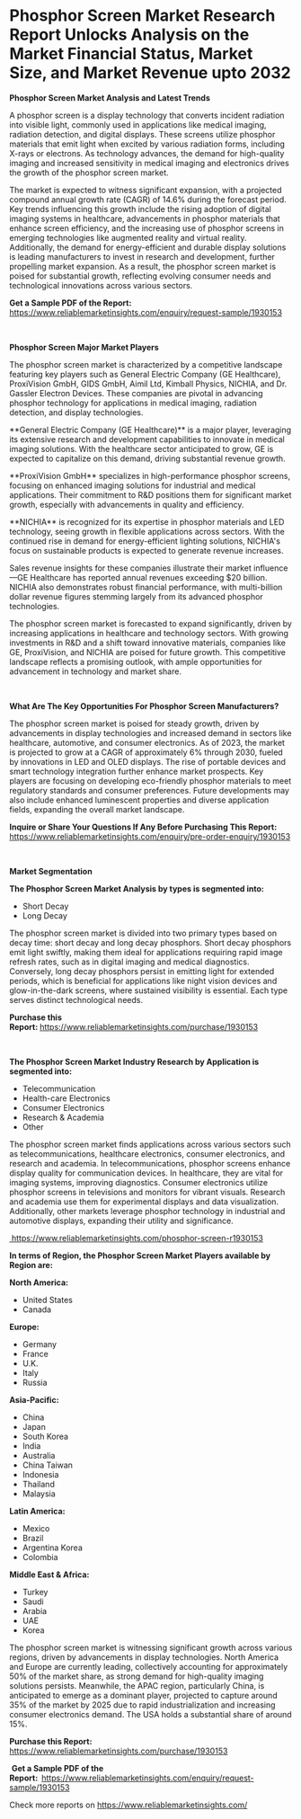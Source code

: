 <p><h1>Phosphor Screen Market Research Report Unlocks Analysis on the Market Financial Status, Market Size, and Market Revenue upto 2032</h1></p><p><strong>Phosphor Screen Market Analysis and Latest Trends</strong></p>
<p><p>A phosphor screen is a display technology that converts incident radiation into visible light, commonly used in applications like medical imaging, radiation detection, and digital displays. These screens utilize phosphor materials that emit light when excited by various radiation forms, including X-rays or electrons. As technology advances, the demand for high-quality imaging and increased sensitivity in medical imaging and electronics drives the growth of the phosphor screen market.</p><p>The market is expected to witness significant expansion, with a projected compound annual growth rate (CAGR) of 14.6% during the forecast period. Key trends influencing this growth include the rising adoption of digital imaging systems in healthcare, advancements in phosphor materials that enhance screen efficiency, and the increasing use of phosphor screens in emerging technologies like augmented reality and virtual reality. Additionally, the demand for energy-efficient and durable display solutions is leading manufacturers to invest in research and development, further propelling market expansion. As a result, the phosphor screen market is poised for substantial growth, reflecting evolving consumer needs and technological innovations across various sectors.</p></p>
<p><strong>Get a Sample PDF of the Report:&nbsp;</strong> <a href="https://www.reliablemarketinsights.com/enquiry/request-sample/1930153?utm_campaign=1894&utm_medium=2&utm_source=Github&utm_content=ia&utm_term=16012025&utm_id=phosphor-screen">https://www.reliablemarketinsights.com/enquiry/request-sample/1930153</a></p>
<p>&nbsp;</p>
<p><strong>Phosphor Screen Major Market Players</strong></p>
<p><p>The phosphor screen market is characterized by a competitive landscape featuring key players such as General Electric Company (GE Healthcare), ProxiVision GmbH, GIDS GmbH, Aimil Ltd, Kimball Physics, NICHIA, and Dr. Gassler Electron Devices. These companies are pivotal in advancing phosphor technology for applications in medical imaging, radiation detection, and display technologies.</p><p>**General Electric Company (GE Healthcare)** is a major player, leveraging its extensive research and development capabilities to innovate in medical imaging solutions. With the healthcare sector anticipated to grow, GE is expected to capitalize on this demand, driving substantial revenue growth.</p><p>**ProxiVision GmbH** specializes in high-performance phosphor screens, focusing on enhanced imaging solutions for industrial and medical applications. Their commitment to R&D positions them for significant market growth, especially with advancements in quality and efficiency.</p><p>**NICHIA** is recognized for its expertise in phosphor materials and LED technology, seeing growth in flexible applications across sectors. With the continued rise in demand for energy-efficient lighting solutions, NICHIA's focus on sustainable products is expected to generate revenue increases.</p><p>Sales revenue insights for these companies illustrate their market influence—GE Healthcare has reported annual revenues exceeding $20 billion. NICHIA also demonstrates robust financial performance, with multi-billion dollar revenue figures stemming largely from its advanced phosphor technologies.</p><p>The phosphor screen market is forecasted to expand significantly, driven by increasing applications in healthcare and technology sectors. With growing investments in R&D and a shift toward innovative materials, companies like GE, ProxiVision, and NICHIA are poised for future growth. This competitive landscape reflects a promising outlook, with ample opportunities for advancement in technology and market share.</p></p>
<p>&nbsp;</p>
<p><strong>What Are The Key Opportunities For Phosphor Screen Manufacturers?</strong></p>
<p><p>The phosphor screen market is poised for steady growth, driven by advancements in display technologies and increased demand in sectors like healthcare, automotive, and consumer electronics. As of 2023, the market is projected to grow at a CAGR of approximately 6% through 2030, fueled by innovations in LED and OLED displays. The rise of portable devices and smart technology integration further enhance market prospects. Key players are focusing on developing eco-friendly phosphor materials to meet regulatory standards and consumer preferences. Future developments may also include enhanced luminescent properties and diverse application fields, expanding the overall market landscape.</p></p>
<p><strong>Inquire or Share Your Questions If Any Before Purchasing This Report:</strong> <a href="https://www.reliablemarketinsights.com/enquiry/pre-order-enquiry/1930153?utm_campaign=1894&utm_medium=2&utm_source=Github&utm_content=ia&utm_term=16012025&utm_id=phosphor-screen">https://www.reliablemarketinsights.com/enquiry/pre-order-enquiry/1930153</a></p>
<p>&nbsp;</p>
<p><strong>Market Segmentation</strong></p>
<p><strong>The Phosphor Screen Market Analysis by types is segmented into:</strong></p>
<p><ul><li>Short Decay</li><li>Long Decay</li></ul></p>
<p><p>The phosphor screen market is divided into two primary types based on decay time: short decay and long decay phosphors. Short decay phosphors emit light swiftly, making them ideal for applications requiring rapid image refresh rates, such as in digital imaging and medical diagnostics. Conversely, long decay phosphors persist in emitting light for extended periods, which is beneficial for applications like night vision devices and glow-in-the-dark screens, where sustained visibility is essential. Each type serves distinct technological needs.</p></p>
<p><strong>Purchase this Report:&nbsp;</strong><a href="https://www.reliablemarketinsights.com/purchase/1930153?utm_campaign=1894&utm_medium=2&utm_source=Github&utm_content=ia&utm_term=16012025&utm_id=phosphor-screen">https://www.reliablemarketinsights.com/purchase/1930153</a></p>
<p>&nbsp;</p>
<p><strong>The Phosphor Screen Market Industry Research by Application is segmented into:</strong></p>
<p><ul><li>Telecommunication</li><li>Health-care Electronics</li><li>Consumer Electronics</li><li>Research & Academia</li><li>Other</li></ul></p>
<p><p>The phosphor screen market finds applications across various sectors such as telecommunications, healthcare electronics, consumer electronics, and research and academia. In telecommunications, phosphor screens enhance display quality for communication devices. In healthcare, they are vital for imaging systems, improving diagnostics. Consumer electronics utilize phosphor screens in televisions and monitors for vibrant visuals. Research and academia use them for experimental displays and data visualization. Additionally, other markets leverage phosphor technology in industrial and automotive displays, expanding their utility and significance.</p></p>
<p><a href="https://www.reliablemarketinsights.com/phosphor-screen-r1930153?utm_campaign=1894&utm_medium=2&utm_source=Github&utm_content=ia&utm_term=16012025&utm_id=phosphor-screen">&nbsp;https://www.reliablemarketinsights.com/phosphor-screen-r1930153</a></p>
<p><strong>In terms of Region, the Phosphor Screen Market Players available by Region are:</strong></p>
<p>
    <p> <strong> North America: </strong>
        <ul>
            <li>United States</li>
            <li>Canada</li>
        </ul>
        </p> 
    <p> <strong> Europe: </strong>
        <ul>
            <li>Germany</li>
            <li>France</li>
            <li>U.K.</li>
            <li>Italy</li>
            <li>Russia</li>
        </ul>
        </p> 
    <p> <strong> Asia-Pacific: </strong>
        <ul>
            <li>China</li>
            <li>Japan</li>
            <li>South Korea</li>
            <li>India</li>
            <li>Australia</li>
            <li>China Taiwan</li>
            <li>Indonesia</li>
            <li>Thailand</li>
            <li>Malaysia</li>
        </ul>
        </p> 
    <p> <strong> Latin America: </strong>
        <ul>
            <li>Mexico</li>
            <li>Brazil</li>
            <li>Argentina Korea</li>
            <li>Colombia</li>
        </ul>
        </p> 
    <p> <strong> Middle East & Africa: </strong>
        <ul>
            <li>Turkey</li>
            <li>Saudi</li>
            <li>Arabia</li>
            <li>UAE</li>
            <li>Korea</li>
        </ul>
    </p>
    </p>
<p><p>The phosphor screen market is witnessing significant growth across various regions, driven by advancements in display technologies. North America and Europe are currently leading, collectively accounting for approximately 50% of the market share, as strong demand for high-quality imaging solutions persists. Meanwhile, the APAC region, particularly China, is anticipated to emerge as a dominant player, projected to capture around 35% of the market by 2025 due to rapid industrialization and increasing consumer electronics demand. The USA holds a substantial share of around 15%.</p></p>
<p><strong>Purchase this Report: </strong><a href="https://www.reliablemarketinsights.com/purchase/1930153?utm_campaign=1894&utm_medium=2&utm_source=Github&utm_content=ia&utm_term=16012025&utm_id=phosphor-screen">https://www.reliablemarketinsights.com/purchase/1930153</a></p>
<p>&nbsp;<strong>Get a Sample PDF of the Report:&nbsp;&nbsp;</strong><a href="https://www.reliablemarketinsights.com/enquiry/request-sample/1930153?utm_campaign=1894&utm_medium=2&utm_source=Github&utm_content=ia&utm_term=16012025&utm_id=phosphor-screen">https://www.reliablemarketinsights.com/enquiry/request-sample/1930153</a></p>
<p><strong></strong></p>
<p>Check more reports on <a href="https://www.reliablemarketinsights.com/?utm_campaign=1894&utm_medium=2&utm_source=Github&utm_content=ia&utm_term=16012025&utm_id=phosphor-screen">https://www.reliablemarketinsights.com/</a></p>